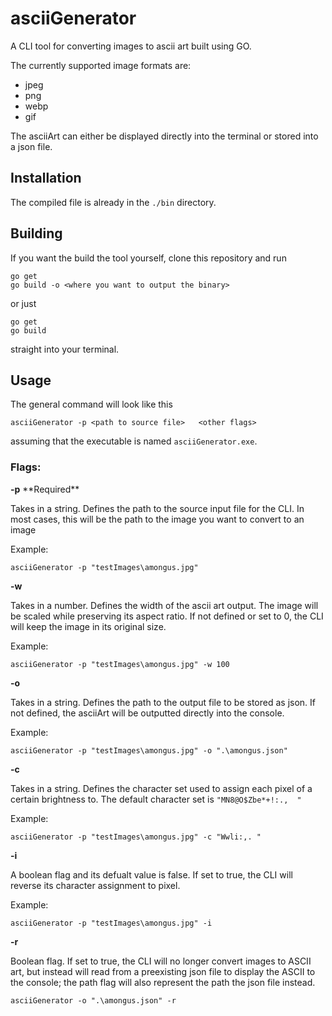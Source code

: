 # asciiGenerator

A CLI tool for converting images to ascii art built using GO.

The currently supported image formats are:

- jpeg
- png
- webp
- gif

The asciiArt can either be displayed directly into the terminal or stored into a json file.

## Installation

The compiled file is already in the `./bin` directory.

## Building

If you want the build the tool yourself, clone this repository and run

```
go get
go build -o <where you want to output the binary>
```

or just

```
go get
go build
```

straight into your terminal.

## Usage

The general command will look like this

```
asciiGenerator -p <path to source file>   <other flags>
```

assuming that the executable is named `asciiGenerator.exe`.

### Flags:

**-p** \*\*Required\*\*

Takes in a string. Defines the path to the source input file for the CLI. In most cases, this will be the path to the image you want to convert to an image

Example:

```
asciiGenerator -p "testImages\amongus.jpg"
```

**-w**

Takes in a number. Defines the width of the ascii art output. The image will be scaled while preserving its aspect ratio. If not defined or set to 0, the CLI will keep the image in its original size.

Example:

```
asciiGenerator -p "testImages\amongus.jpg" -w 100
```

**-o**

Takes in a string. Defines the path to the output file to be stored as json. If not defined, the asciiArt will be outputted directly into the console.

Example:

```
asciiGenerator -p "testImages\amongus.jpg" -o ".\amongus.json"
```

**-c**

Takes in a string. Defines the character set used to assign each pixel of a certain brightness to. The default character set is `"MN8@O$Zbe*+!:.,  "`

Example:

```
asciiGenerator -p "testImages\amongus.jpg" -c "Wwli:,. "
```

**-i**

A boolean flag and its defualt value is false. If set to true, the CLI will reverse its character assignment to pixel.

Example:

```
asciiGenerator -p "testImages\amongus.jpg" -i
```

**-r**

Boolean flag. If set to true, the CLI will no longer convert images to ASCII art, but instead will read from a preexisting json file to display the ASCII to the console; the path flag will also represent the path the json file instead.

```
asciiGenerator -o ".\amongus.json" -r
```
